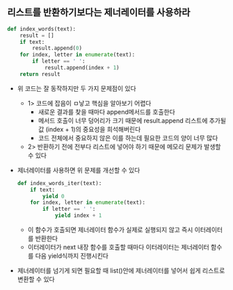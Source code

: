 ## 리스트를 반환하기보다는 제너레이터를 사용하라

```python
def index_words(text):
    result = []
    if text:
        result.append(0)
    for index, letter in enumerate(text):
        if letter == ' ':
            result.append(index + 1)
    return result
```

- 위 코드는 잘 동작하지만 두 가지 문제점이 있다
    - 1> 코드에 잡음이 ㅁ낳고 핵심을 알아보기 어렵다
        - 새로운 결과를 찾을 때마다 append메서드를 호출한다
        - 메서드 호출이 너무 덩어리가 크기 때문에 result.append 리스트에 추가될 값 (index + 1)의 중요성을 희석해버린다
        - 코드 전체에서 중요하지 않은 이를 하는데 필요한 코드의 양이 너무 많다
    - 2> 반환하기 전에 전부다 리스트에 넣어야 하기 때문에 메모리 문제가 발생할 수 있다
- 제너레이터를 사용하면 위 문제를 개선할 수 있다

    ```python
    def index_words_iter(text):
        if text:
            yield 0
        for index, letter in enumerate(text):
            if letter == ' ':
                yield index + 1
    ```

    - 이 함수가 호출되면 제너레이터 함수가 실제로 실행되지 않고 즉시 이터레이터를 반환한다
    - 이터레이터가 next 내장 함수를 호출할 때마다 이터레이터는 제너레이터 함수를 다음 yield식까지 진행시킨다
- 제너레이터를 넘기게 되면 필요할 때 list()안에 제너레이터를 넣어서 쉽게 리스트로 변환할 수 있다 